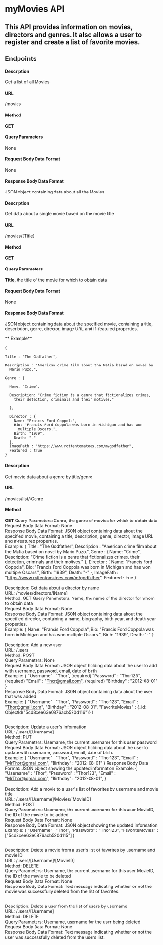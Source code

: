 # myMovies API

## This API provides information on movies, directors and genres.  It also allows a user to register and create a list of favorite movies.



## Endpoints


#### **Description** 

  Get a list of all Movies


#### **URL**

  /movies


#### **Method**

**GET**


#### **Query Parameters** 

None


#### **Request Body Data Format** 

None


#### **Response Body Data Format** 

JSON object containing data about all the Movies




#### **Description** 

Get data about a single movie based on the movie title


#### URL 

/movies/[Title]


#### Method 

**GET**


#### Query Parameters 

**Title**, the title of the movie for which to obtain data


#### Request Body Data Format 

None


#### Response Body Data Format 

JSON object containing data about the specified movie, containing a title, description, genre, director, image URL and
if-featured properties.


  ** Example**
  
  {
  
    Title : "The Godfather",
    
    Description : "American crime film about the Mafia based on novel by
      Mario Puzo.",
    
    Genre : {
      
      Name: "Crime",
      
      Description: "Crime fiction is a genre that fictionalizes crimes,
        their detection, criminals and their motives."
      
      },
      
      Director : {
        Name: "Francis Ford Coppola",
        Bio: "Francis Ford Coppola was born in Michigan and has won
          multiple Oscars.",
        Birth: "1939",
        Death: "-"
      },
      ImagePath : "https://www.rottentomatoes.com/m/godfather",
      Featured : true
    }
    


#### Description

Get movie data about a genre by title/genre

#### URL

/movies/list/:Genre<br>

#### Method

**GET**
Query Parameters: Genre, the genre of movies for which to obtain data<br>
Request Body Data Format: None<br>
Response Body Data Format: JSON object containing data about the specified
  movie, containing a title, description, genre, director, image URL and
  if-featured properties.<br>
Example:
{
  Title : "The Godfather",
  Description : "American crime film about the Mafia based on novel by Mario
    Puzo.",
  Genre : {
    Name: "Crime",
    Description: "Crime fiction is a genre that fictionalizes crimes, their
    detection, criminals and their motives."
  },
  Director : {
    Name: "Francis Ford Coppola",
    Bio: "Francis Ford Coppola was born in Michigan and has won multiple
      Oscars.",
    Birth: "1939",
    Death: "-"
  },
  ImagePath : "https://www.rottentomatoes.com/m/godfather",
  Featured : true
}
<br><br>
Description: Get data about a director by name<br>
URL: /movies/directors/[Name]<br>
Method: GET
Query Parameters: Name, the name of the director for whom to obtain data<br>
Request Body Data Format: None<br>
Response Body Data Format: JSON object containing data about the specified
director, containing a name, biography, birth year, and death year
properties.<br>
Example:
{
  Name: "Francis Ford Coppola",
  Bio: "Francis Ford Coppola was born in Michigan and has won multiple Oscars.",
  Birth: "1939",
  Death: "-"
}
<br><br>
Description: Add a new user<br>
URL: /users<br>
Method: POST<br>
Query Parameters: None<br>
Request Body Data Format: JSON object holding data about the user to add with
username, password, email, date of birth<br>
Example:
{
  "Username" : "Thor", (required)
  "Password" : "Thor123", (required)
  "Email" : "Thor@gmail.com", (required)
  "Birthday" : "2012-08-01"
}<br>
Response Body Data Format: JSON object containing data about the user that was
added<br>
Example:
{
  "Username" : "Thor",
  "Password" : "Thor123",
  "Email" : "Thor@gmail.com",
  "Birthday" : "2012-08-01",
  "FavoriteMovies" : {_id: ObjectId("5cd8cee63e0876acb520d116")}
}
<br><br>

Description: Update a user's information<br>
URL: /users/[Username]<br>
Method: PUT<br>
Query Parameters: Username, the current username for this user password<br>
Request Body Data Format: JSON object holding data about the user to update with
username, password, email, date of birth.<br>
Example:
{
  "Username" : "Thor",
  "Password" : "Thor123",
  "Email" : "MrThor@gmail.com",
  "Birthday" : "2012-08-01"
}
Response Body Data Format: JSON object showing the updated information
Example:
{
  "Username" : "Thor",
  "Password" : "Thor123",
  "Email" : "MrThor@gmail.com",
  "Birthday" : "2012-08-01",
}
<br><br>
Description: Add a movie to a user's list of favorites by username and movie
title<br>
URL: /users/[Username]/Movies/[MovieID]<br>
Method: POST<br>
Query Parameters: Username, the current username for this user
  MovieID, the ID of the movie to be added<br>
Request Body Data Format: None<br>
Response Body Data Format: JSON object showing the updated information
Example:
{
  "Username" : "Thor",
  "Password" : "Thor123",
  "FavoriteMovies" : ["5cd8cee63e0876acb520d115"]
}
<br><br>

Description: Delete a movie from a user's list of favorites by username
  and movie ID<br>
URL: /users/[Username]/[MovieID]<br>
Method: DELETE<br>
Query Parameters: Username, the current username for this user
  MovieID, the ID of the movie to be deleted<br>
Request Body Data Format: None<br>
Response Body Data Format: Text message indicating whether or not the movie
  was successfully deleted from the list of favorites.<br><br>

Description: Delete a user from the list of users by username<br>
URL: /users/[Username]<br>
Method: DELETE<br>
Query Parameters: Username, username for the user being deleted<br>
Request Body Data Format: None<br>
Response Body Data Format: Text message indicating whether or not the user
was successfully deleted from the users list.
    </div>
  </body>
</html>
